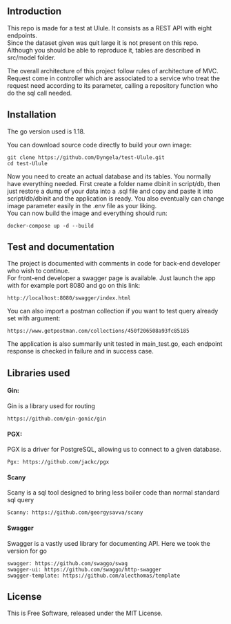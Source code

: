 ## Introduction

This repo is made for a test at Ulule. It consists as a REST API with eight endpoints.  
Since the dataset given was quit large it is not present on this repo. Although you should be able to reproduce it, tables are described in src/model folder.


The overall architecture of this project follow rules of architecture of MVC.  
Request come in controller which are associated to a service who treat the request need according to its parameter, calling a repository function who do the sql call needed.

## Installation

The go version used is 1.18.

You can download source code directly to build your own image:
```shell
git clone https://github.com/Dyngela/test-Ulule.git
cd test-Ulule
```
Now you need to create an actual database and its tables. You normally have everything needed. 
First create a folder name dbinit in script/db, then just restore a dump of your data into a .sql file and copy and paste 
it into script/db/dbinit and the application is ready. 
You also eventually can change image parameter easily in the .env file as your liking.  
You can now build the image and everything should run:
```shell
docker-compose up -d --build
```

## Test and documentation

The project is documented with comments in code for back-end developer who wish to continue.  
For front-end developer a swagger page is available. Just launch the app with for example port 8080 and go on this link:
```shell
http://localhost:8080/swagger/index.html
```
You can also import a postman collection if you want to test query already set with argument: 

```shell
https://www.getpostman.com/collections/450f206508a93fc85185
```

The application is also summarily unit tested in main_test.go, each endpoint response is checked in failure and in success case.

## Libraries used

#### Gin: 
Gin is a library used for routing
```shell
https://github.com/gin-gonic/gin
```
#### PGX: 
PGX is a driver for PostgreSQL, allowing us to connect to a given database.
```shell
Pgx: https://github.com/jackc/pgx
```

#### Scany
Scany is a sql tool designed to bring less boiler code than normal standard sql query
```shell
Scanny: https://github.com/georgysavva/scany
```

#### Swagger
Swagger is a vastly used library for documenting API. Here we took the version for go
```shell
swagger: https://github.com/swaggo/swag
swagger-ui: https://github.com/swaggo/http-swagger
swagger-template: https://github.com/alecthomas/template
```

## License

This is Free Software, released under the MIT License.